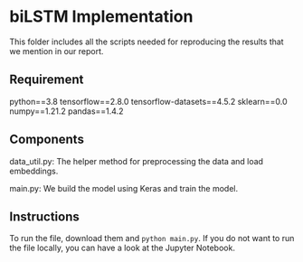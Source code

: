 # biLSTM Implementation

This folder includes all the scripts needed for reproducing the results that we mention in our report. 

## Requirement

python==3.8
tensorflow==2.8.0
tensorflow-datasets==4.5.2
sklearn==0.0
numpy==1.21.2
pandas==1.4.2

## Components

data_util.py: The helper method for preprocessing the data and load embeddings. 

main.py: We build the model using Keras and train the model.

## Instructions

To run the file, download them and ```python main.py```. If you do not want to run the file locally, you can have a look at the Jupyter Notebook. 
